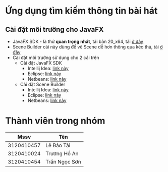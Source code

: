 # Ứng dụng tìm kiếm thông tin bài hát

## Cài đặt môi trường cho **JavaFX**
* JavaFX SDK - là thứ **quan trọng nhất**, tải bản 20_x64, tải [ở đây](https://gluonhq.com/products/javafx/)
* Scene Builder cái này dùng để vẽ Scene dễ hơn thông qua kéo thả, tải [ở đây](https://gluonhq.com/products/scene-builder/)
* Cài đặt môi trường sử dụng cho 2 cái trên
  * Cài đặt JavaFX SDK
    * Intellij Idea: [link này](https://www.youtube.com/watch?v=IvsvjUq38Jc&t=575s)
    * Eclipse: [link này](https://www.youtube.com/watch?v=MND0mbrMgTk)
    * Netbeans: [link này](https://www.youtube.com/watch?v=6E4IkTuvUCI)
  * Cài đặt Scene Builder
    * Intellij Idea: [link này](https://www.youtube.com/watch?v=-Obxf6NjnbQ&t=515s)
    * Eclipse: [link này](https://www.youtube.com/watch?v=Dbb69NiQHso&t=572s)
    * Netbeans: [link này](https://www.youtube.com/watch?v=0ASgJmcQ2vQ)

# Thành viên trong nhóm
| Mssv       | Tên           |
|------------|---------------|
| 3120410457 | Lê Bảo Tài    |
| 3120410024 | Trương Hồ An  |
| 3120410454 | Trần Ngọc Sơn |


[JavaFXSetupIdea]: "https://www.youtube.com/watch?v=IvsvjUq38Jc&t=575s"
[JavaFXSetupEclipse]: "https://www.youtube.com/watch?v=MND0mbrMgTk"
[JavaFXSetupNetbeans]: "https://www.youtube.com/watch?v=6E4IkTuvUCI"

[SceneBuilderSetupIdea]: "https://www.youtube.com/watch?v=-Obxf6NjnbQ&t=515s"
[SceneBuilderSetupEclipse]: "https://www.youtube.com/watch?v=Dbb69NiQHso&t=572s"
[SceneBuilderSetupNetbeans]: "https://www.youtube.com/watch?v=0ASgJmcQ2vQ"

[LinkDownJavaFx]: "https://gluonhq.com/products/javafx/"
[LinkDownSceneBuilder]: "https://gluonhq.com/products/scene-builder/"
